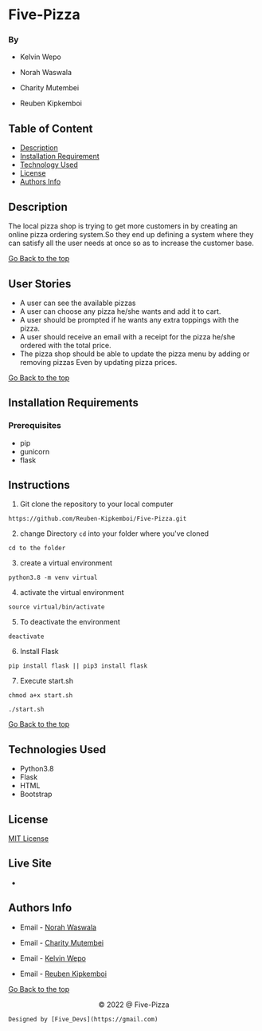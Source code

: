# Five-Pizza

### By 
- Kelvin Wepo

- Norah Waswala

- Charity Mutembei

- Reuben Kipkemboi

## Table of Content

+ [Description](#description)
+ [Installation Requirement](#installation-requirements)
+ [Technology Used](#technologies-used)
+ [License](#license)
+ [Authors Info](#authors-info)

## Description
The local pizza shop is trying to get more customers in by creating an online pizza ordering system.So they end up defining a system where they can satisfy all the user needs at once so as to increase the customer base.

[Go Back to the top](#five-pizza)


## User Stories

- A user can see the available pizzas
- A user can choose any pizza he/she wants and add it to cart.
- A user should be prompted if he wants any extra toppings with the pizza.
- A user should receive an email with a receipt for the pizza he/she ordered with the total price.
- The pizza shop should be able to update the pizza menu by adding or removing pizzas Even by updating pizza prices.


[Go Back to the top](#five-pizza)


## Installation Requirements

### Prerequisites

- pip
- gunicorn
- flask

## Instructions

1) Git clone the repository to your local computer
```
https://github.com/Reuben-Kipkemboi/Five-Pizza.git
```
2. change Directory `cd` into your folder where you've cloned
```
cd to the folder
```
3. create a virtual environment
```
python3.8 -m venv virtual
```
4. activate the virtual environment 
```
source virtual/bin/activate

```
5. To deactivate the environment

```
deactivate
```

6. Install Flask
```
pip install flask || pip3 install flask
```
7. Execute start.sh
```
chmod a+x start.sh

./start.sh
```

[Go Back to the top](#five-pizza)


## Technologies Used

- Python3.8
- Flask
- HTML
- Bootstrap

## License
[MIT License](LICENSE)

## Live Site
* 

## Authors Info
*  Email - [Norah Waswala](https://gmail.com)

*  Email - [Charity Mutembei](https://gmail.com)

*  Email - [Kelvin Wepo](https://gmail.com)

* Email - [Reuben Kipkemboi](https://gmail.com)

[Go Back to the top](#five-pizza)


<p align = "center">
    &copy; 2022 @ Five-Pizza

    Designed by [Five_Devs](https://gmail.com)
</p>

